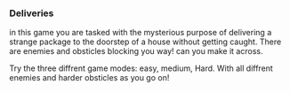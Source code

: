 ### Deliveries
in this game you are tasked with the mysterious purpose of delivering a strange package to the doorstep of a house without getting caught.  There are enemies and obsticles blocking you way! can you make it across.

Try the three diffrent game modes: easy, medium, Hard.  With all diffrent enemies and harder obsticles as you go on!

